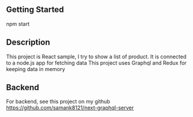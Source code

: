 ## Getting Started
npm start

## Description
This project is React sample, I try to show a list of product. It is connected to a node.js app for fetching data
This project uses Graphql and Redux for keeping data in memory

## Backend
For backend, see this project on my github
https://github.com/samank8121/next-graphql-server
